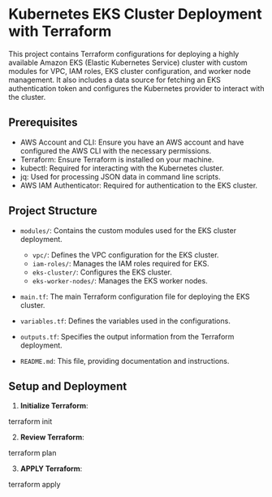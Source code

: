 # Kubernetes EKS Cluster Deployment with Terraform

This project contains Terraform configurations for deploying a highly available Amazon EKS (Elastic Kubernetes Service) cluster with custom modules for VPC, IAM roles, EKS cluster configuration, and worker node management. It also includes a data source for fetching an EKS authentication token and configures the Kubernetes provider to interact with the cluster.

## Prerequisites

- AWS Account and CLI: Ensure you have an AWS account and have configured the AWS CLI with the necessary permissions.
- Terraform: Ensure Terraform is installed on your machine.
- kubectl: Required for interacting with the Kubernetes cluster.
- jq: Used for processing JSON data in command line scripts.
- AWS IAM Authenticator: Required for authentication to the EKS cluster.

## Project Structure

- `modules/`: Contains the custom modules used for the EKS cluster deployment.
  - `vpc/`: Defines the VPC configuration for the EKS cluster.
  - `iam-roles/`: Manages the IAM roles required for EKS.
  - `eks-cluster/`: Configures the EKS cluster.
  - `eks-worker-nodes/`: Manages the EKS worker nodes.

- `main.tf`: The main Terraform configuration file for deploying the EKS cluster.
- `variables.tf`: Defines the variables used in the configurations.
- `outputs.tf`: Specifies the output information from the Terraform deployment.
- `README.md`: This file, providing documentation and instructions.

## Setup and Deployment

1. **Initialize Terraform**:

terraform init

2. **Review Terraform**:
   
 terraform plan

3. **APPLY Terraform**:

 terraform apply

